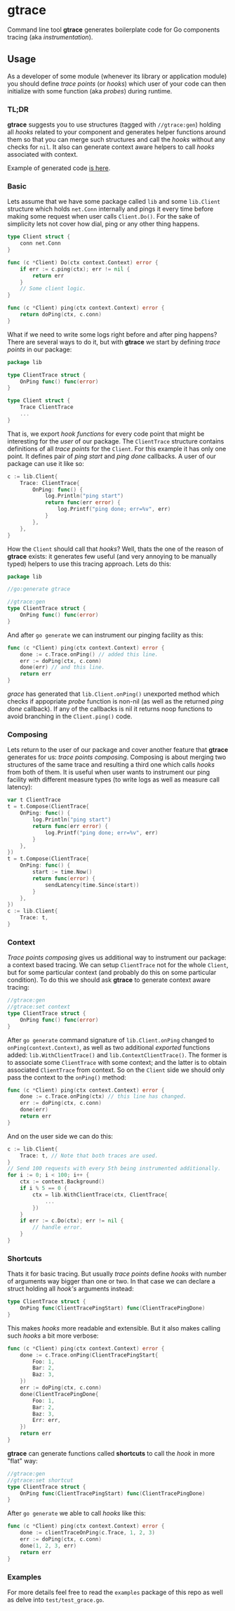 # gtrace

Command line tool **gtrace** generates boilerplate code for Go components tracing (aka _instrumentation_).

## Usage

As a developer of some module (whenever its library or application module) you should define _trace points_ (or _hooks_) which user of your code can then initialize with some function (aka _probes_) during runtime.

### TL;DR

**gtrace** suggests you to use structures (tagged with `//gtrace:gen`) holding all _hooks_ related to your component and generates helper functions around them so that you can merge such structures and call the _hooks_ without any checks for `nil`. It also can generate context aware helpers to call _hooks_ associated with context.

Example of generated code [is here](examples/pinger/main_gtrace.go).

### Basic

Lets assume that we have some package called `lib` and some `lib.Client` structure which holds `net.Conn` internally and pings it every time before making some request when user calls `Client.Do()`.
For the sake of simplicity lets not cover how dial, ping or any other thing happens.

```go
type Client struct {
	conn net.Conn
}

func (c *Client) Do(ctx context.Context) error {
	if err := c.ping(ctx); err != nil {
		return err
	}
	// Some client logic.
}

func (c *Client) ping(ctx context.Context) error {
	return doPing(ctx, c.conn)
}
```

What if we need to write some logs right before and after ping happens? There are several ways to do it, but with **gtrace** we start by defining _trace points_ in our package:

```go
package lib

type ClientTrace struct {
	OnPing func() func(error)
}

type Client struct {
	Trace ClientTrace
	...
}
```

That is, we export _hook functions_ for every code point that might be interesting for the _user_ of our package. The `ClientTrace` structure contains definitions of all _trace points_ for the `Client`. For this example it has only one point. It defines pair of _ping start_ and _ping done_ callbacks. A user of our package can use it like so:

```go
c := lib.Client{
	Trace: ClientTrace{
		OnPing: func() {
			log.Println("ping start")
			return func(err error) {
				log.Printf("ping done; err=%v", err)
			}
		},	
	},
}
```

How the `Client` should call that _hooks_? Well, thats the one of the reason of **gtrace** exists: it generates few useful (and very annoying to be manually typed) helpers to use this tracing approach. Lets do this:

```go
package lib

//go:generate gtrace

//gtrace:gen
type ClientTrace struct {
	OnPing func() func(error)
}
```

And after `go generate` we can instrument our pinging facility as this:

```go
func (c *Client) ping(ctx context.Context) error {
	done := c.Trace.onPing() // added this line.
	err := doPing(ctx, c.conn)
	done(err) // and this line.
	return err
}
```

*grace* has generated that `lib.Client.onPing()` unexported method which checks if appopriate _probe_ function is non-nil (as well as the returned _ping done_ callback). If any of the callbacks is nil it returns noop functions to avoid branching in the `Client.ping()` code.

### Composing

Lets return to the user of our package and cover another feature that **gtrace** generates for us: _trace points composing_. Composing is about merging two structures of the same trace and resulting a third one which calls _hooks_ from both of them. It is useful when user wants to instrument our ping facility with different measure types (to write logs as well as measure call latency):

```go
var t ClientTrace
t = t.Compose(ClientTrace{
	OnPing: func() {
		log.Println("ping start")
		return func(err error) {
			log.Printf("ping done; err=%v", err)
		}
	},	
})
t = t.Compose(ClientTrace{
	OnPing: func() {
		start := time.Now()
		return func(error) {
			sendLatency(time.Since(start))
		}
	},	
})
c := lib.Client{
	Trace: t,
}
```

### Context

_Trace points composing_ gives us additional way to instrument our package: a context based tracing. We can setup `ClientTrace` not for the whole `Client`, but for some particular context (and probably do this on some particular condition). To do this we should ask **gtrace** to generate context aware tracing:

```go
//gtrace:gen
//gtrace:set context
type ClientTrace struct {
	OnPing func() func(error)
}
```

After `go generate` command signature of `lib.Client.onPing` changed to `onPing(context.Context)`, as well as two additional _exported_ functions added: `lib.WithClientTrace()` and `lib.ContextClientTrace()`. The former is to associate some `ClientTrace` with some context; and the latter is to obtain associated `ClientTrace` from context. So on the `Client` side we should only pass the context to the `onPing()` method:

```go
func (c *Client) ping(ctx context.Context) error {
	done := c.Trace.onPing(ctx) // this line has changed.
	err := doPing(ctx, c.conn)
	done(err)
	return err
}
```

And on the user side we can do this:

```go
c := lib.Client{
	Trace: t, // Note that both traces are used.
}
// Send 100 requests with every 5th being instrumented additionally.
for i := 0; i < 100; i++ {
	ctx := context.Background()
	if i % 5 == 0 {
		ctx = lib.WithClientTrace(ctx, ClientTrace{
			...
		})
	}
	if err := c.Do(ctx); err != nil {
		// handle error.
	}
}
```

### Shortcuts

Thats it for basic tracing. But usually _trace points_ define _hooks_ with number of arguments way bigger than one or two. In that case we can declare a struct holding all _hook's_ arguments instead:

```go
type ClientTrace struct {
	OnPing func(ClientTracePingStart) func(ClientTracePingDone)
}
```

This makes _hooks_ more readable and extensible. But it also makes calling such _hooks_ a bit more verbose:

```go
func (c *Client) ping(ctx context.Context) error {
	done := c.Trace.onPing(ClientTracePingStart{
		Foo: 1,
		Bar: 2,
		Baz: 3,
	}) 
	err := doPing(ctx, c.conn)
	done(ClientTracePingDone{
		Foo: 1,
		Bar: 2,
		Baz: 3,
		Err: err,
	}) 
	return err
}
```

**gtrace** can generate functions called **shortcuts** to call the _hook_ in more "flat" way:

```go
//gtrace:gen
//gtrace:set shortcut
type ClientTrace struct {
	OnPing func(ClientTracePingStart) func(ClientTracePingDone)
}
```

After `go generate` we able to call _hooks_ like this:

```go
func (c *Client) ping(ctx context.Context) error {
	done := clientTraceOnPing(c.Trace, 1, 2, 3)
	err := doPing(ctx, c.conn)
	done(1, 2, 3, err)
	return err
}
```

### Examples

For more details feel free to read the `examples` package of this repo as well as delve into `test/test_grace.go`.
